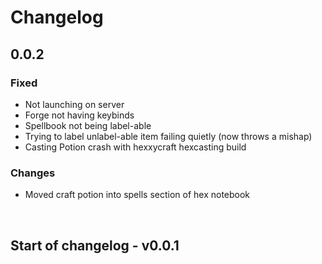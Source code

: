 # Changelog

## 0.0.2

### Fixed

- Not launching on server
- Forge not having keybinds
- Spellbook not being label-able
- Trying to label unlabel-able item failing quietly (now throws a mishap)
- Casting Potion crash with hexxycraft hexcasting build

### Changes

- Moved craft potion into spells section of hex notebook

<br>

## Start of changelog - v0.0.1